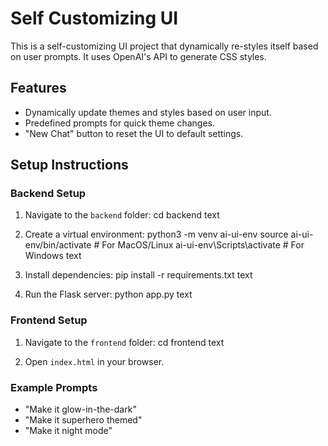# Self Customizing UI

This is a self-customizing UI project that dynamically re-styles itself based on user prompts. It uses OpenAI's API to generate CSS styles.

## Features
- Dynamically update themes and styles based on user input.
- Predefined prompts for quick theme changes.
- "New Chat" button to reset the UI to default settings.

## Setup Instructions

### Backend Setup
1. Navigate to the `backend` folder:
cd backend
text

2. Create a virtual environment:
python3 -m venv ai-ui-env
source ai-ui-env/bin/activate # For MacOS/Linux
ai-ui-env\Scripts\activate # For Windows
text

3. Install dependencies:
pip install -r requirements.txt
text

4. Run the Flask server:
python app.py
text

### Frontend Setup
1. Navigate to the `frontend` folder:
cd frontend
text

2. Open `index.html` in your browser.

### Example Prompts
- "Make it glow-in-the-dark"
- "Make it superhero themed"
- "Make it night mode"